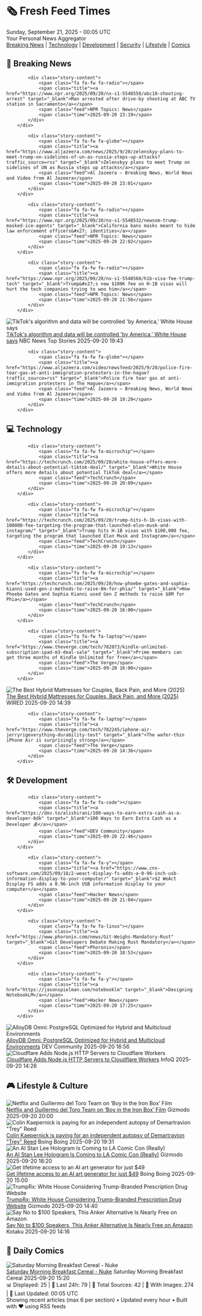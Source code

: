 <!-- Processing 54 RSS feeds at 2025-09-21 00:04:55 UTC -->
<!-- Processing: XKCD -->
<!-- Processing: Garfield -->
<!-- Processing: Cyanide & Happiness -->
<!-- Processing: Dinosaur Comics -->
<!-- Processing: CNN Top Stories -->
<!-- Processing: CNN Breaking News -->
<!-- Processing: Al Jazeera Breaking News -->
<!-- Processing: NPR News -->
<!-- Processing: Reuters Top News -->
<!-- Processing: NBC News Breaking -->
<!-- Processing: Sky News World -->
<!-- Processing: WIRED -->
<!-- Processing: Lobsters Python -->
<!-- Processing: Linux.com -->
<!-- Processing: Red Hat Blog -->
<!-- Processing: Ubuntu Blog -->
<!-- Processing: GitLab Blog -->
<!-- Processing: Coding Horror -->
<!-- Processing: Kotaku -->
<!-- Generated 3 new posts out of 19 feeds processed -->
<div class="newspaper-header">
    <h1 class="newspaper-title">🗞️ Fresh Feed Times</h1>
    <div class="newspaper-date">Sunday, September 21, 2025 - 00:05 UTC</div>
    <div class="newspaper-subtitle">Your Personal News Aggregator</div>
</div>

<div class="newspaper-nav">
    <a href="#breaking">Breaking News</a> |
    <a href="#tech">Technology</a> |
    <a href="#dev">Development</a> |
    <a href="#security">Security</a> |
    <a href="#lifestyle">Lifestyle</a> |
    <a href="#webcomics">Comics</a>
</div>

<div class="news-section breaking-news" id="breaking">
<h2 class="section-header">🚨 Breaking News</h2>
<div class="stories-container">
<div class="story">
            
            <div class="story-content">
                <span class="fa fa-fw fa-radio"></span>
                <span class="title"><a href="https://www.npr.org/2025/09/20/nx-s1-5548558/abc10-shooting-arrest" target="_blank">Man arrested after drive-by shooting at ABC TV station in Sacramento</a></span>
                <span class="feed">NPR Topics: News</span>
                <span class="time">2025-09-20 23:19</span>
            </div>
        </div>
<div class="story">
            
            <div class="story-content">
                <span class="fa fa-fw fa-globe"></span>
                <span class="title"><a href="https://www.aljazeera.com/news/2025/9/20/zelenskyy-plans-to-meet-trump-on-sidelines-of-un-as-russia-steps-up-attacks?traffic_source=rss" target="_blank">Zelenskyy plans to meet Trump on sidelines of UN as Russia steps up attacks</a></span>
                <span class="feed">Al Jazeera – Breaking News, World News and Video from Al Jazeera</span>
                <span class="time">2025-09-20 23:01</span>
            </div>
        </div>
<div class="story">
            
            <div class="story-content">
                <span class="fa fa-fw fa-radio"></span>
                <span class="title"><a href="https://www.npr.org/2025/09/20/nx-s1-5548532/newsom-trump-masked-ice-agents" target="_blank">California bans masks meant to hide law enforcement officers&#x27; identities</a></span>
                <span class="feed">NPR Topics: News</span>
                <span class="time">2025-09-20 22:02</span>
            </div>
        </div>
<div class="story">
            
            <div class="story-content">
                <span class="fa fa-fw fa-radio"></span>
                <span class="title"><a href="https://www.npr.org/2025/09/20/nx-s1-5548568/h1b-visa-fee-trump-tech" target="_blank">Trump&#x27;s new $100K fee on H-1B visas will hurt the tech companies trying to woo him</a></span>
                <span class="feed">NPR Topics: News</span>
                <span class="time">2025-09-20 21:56</span>
            </div>
        </div>
<div class="story">
            <img src="https://media-cldnry.s-nbcnews.com/image/upload/t_fit_1500w/rockcms/2025-01/250121-tiktok-ch-1655-c40155.jpg" alt="TikTok&#x27;s algorithm and data will be controlled &#x27;by America,&#x27; White House says" class="story-image" loading="lazy" onerror="this.style.display='none'">
            <div class="story-content">
                <span class="fa fa-fw fa-broadcast-tower"></span>
                <span class="title"><a href="https://www.nbcnews.com/politics/politics-news/white-house-tiktok-algorithm-data-deal-trump-china-rcna232627" target="_blank">TikTok&#x27;s algorithm and data will be controlled &#x27;by America,&#x27; White House says</a></span>
                <span class="feed">NBC News Top Stories</span>
                <span class="time">2025-09-20 19:43</span>
            </div>
        </div>
<div class="story">
            
            <div class="story-content">
                <span class="fa fa-fw fa-globe"></span>
                <span class="title"><a href="https://www.aljazeera.com/video/newsfeed/2025/9/20/police-fire-tear-gas-at-anti-immigration-protesters-in-the-hague?traffic_source=rss" target="_blank">Police fire tear gas at anti-immigration protesters in The Hague</a></span>
                <span class="feed">Al Jazeera – Breaking News, World News and Video from Al Jazeera</span>
                <span class="time">2025-09-20 19:29</span>
            </div>
        </div>
</div>
</div>
<div class="news-section tech-news" id="tech">
<h2 class="section-header">💻 Technology</h2>
<div class="stories-container">
<div class="story">
            
            <div class="story-content">
                <span class="fa fa-fw fa-microchip"></span>
                <span class="title"><a href="https://techcrunch.com/2025/09/20/white-house-offers-more-details-about-potential-tiktok-deal/" target="_blank">White House offers more details about potential TikTok deal</a></span>
                <span class="feed">TechCrunch</span>
                <span class="time">2025-09-20 20:09</span>
            </div>
        </div>
<div class="story">
            
            <div class="story-content">
                <span class="fa fa-fw fa-microchip"></span>
                <span class="title"><a href="https://techcrunch.com/2025/09/20/trump-hits-h-1b-visas-with-100000-fee-targeting-the-program-that-launched-elon-musk-and-instagram/" target="_blank">Trump hits H-1B visas with $100,000 fee, targeting the program that launched Elon Musk and Instagram</a></span>
                <span class="feed">TechCrunch</span>
                <span class="time">2025-09-20 19:13</span>
            </div>
        </div>
<div class="story">
            
            <div class="story-content">
                <span class="fa fa-fw fa-microchip"></span>
                <span class="title"><a href="https://techcrunch.com/2025/09/20/how-phoebe-gates-and-sophia-kianni-used-gen-z-methods-to-raise-8m-for-phia/" target="_blank">How Phoebe Gates and Sophia Kianni used Gen Z methods to raise $8M for Phia</a></span>
                <span class="feed">TechCrunch</span>
                <span class="time">2025-09-20 16:00</span>
            </div>
        </div>
<div class="story">
            
            <div class="story-content">
                <span class="fa fa-fw fa-laptop"></span>
                <span class="title"><a href="https://www.theverge.com/tech/782073/kindle-unlimited-subscription-ipad-m3-deal-sale" target="_blank">Prime members can get three months of Kindle Unlimited for free</a></span>
                <span class="feed">The Verge</span>
                <span class="time">2025-09-20 16:00</span>
            </div>
        </div>
<div class="story">
            <img src="https://media.wired.com/photos/68cd64eec5c73ba1c6338fb8/master/pass/Mix%20and%20Match%20Your%20Mattress's%20Build%20With%20the%20Best%20Hybrid%20Mattress.png" alt="The Best Hybrid Mattresses for Couples, Back Pain, and More (2025)" class="story-image" loading="lazy" onerror="this.style.display='none'">
            <div class="story-content">
                <span class="fa fa-fw fa-bolt"></span>
                <span class="title"><a href="https://www.wired.com/gallery/best-hybrid-mattress/" target="_blank">The Best Hybrid Mattresses for Couples, Back Pain, and More (2025)</a></span>
                <span class="feed">WIRED</span>
                <span class="time">2025-09-20 14:39</span>
            </div>
        </div>
<div class="story">
            
            <div class="story-content">
                <span class="fa fa-fw fa-laptop"></span>
                <span class="title"><a href="https://www.theverge.com/tech/782245/iphone-air-jerryrigeverything-durability-test" target="_blank">The wafer-thin iPhone Air is surprisingly strong</a></span>
                <span class="feed">The Verge</span>
                <span class="time">2025-09-20 14:36</span>
            </div>
        </div>
</div>
</div>
<div class="news-section dev-news" id="dev">
<h2 class="section-header">🛠️ Development</h2>
<div class="stories-container">
<div class="story">
            
            <div class="story-content">
                <span class="fa fa-fw fa-code"></span>
                <span class="title"><a href="https://dev.to/alishirani/100-ways-to-earn-extra-cash-as-a-developer-6dk" target="_blank">100 Ways to Earn Extra Cash as a Developer 💰</a></span>
                <span class="feed">DEV Community</span>
                <span class="time">2025-09-20 22:46</span>
            </div>
        </div>
<div class="story">
            
            <div class="story-content">
                <span class="fa fa-fw fa-y"></span>
                <span class="title"><a href="https://www.cnx-software.com/2025/09/18/2-weact-display-fs-adds-a-0-96-inch-usb-information-display-to-your-computer/" target="_blank">$2 WeAct Display FS adds a 0.96-inch USB information display to your computer</a></span>
                <span class="feed">Hacker News</span>
                <span class="time">2025-09-20 21:04</span>
            </div>
        </div>
<div class="story">
            
            <div class="story-content">
                <span class="fa fa-fw fa-linux"></span>
                <span class="title"><a href="https://www.phoronix.com/news/Git-Weighs-Mandatory-Rust" target="_blank">Git Developers Debate Making Rust Mandatory</a></span>
                <span class="feed">Phoronix</span>
                <span class="time">2025-09-20 18:53</span>
            </div>
        </div>
<div class="story">
            
            <div class="story-content">
                <span class="fa fa-fw fa-y"></span>
                <span class="title"><a href="https://jasonspielman.com/notebooklm" target="_blank">Designing NotebookLM</a></span>
                <span class="feed">Hacker News</span>
                <span class="time">2025-09-20 17:25</span>
            </div>
        </div>
<div class="story">
            <img src="https://media2.dev.to/dynamic/image/width=800%2Cheight=%2Cfit=scale-down%2Cgravity=auto%2Cformat=auto/https%3A%2F%2Fdev-to-uploads.s3.amazonaws.com%2Fuploads%2Farticles%2Fihi7kw5wgwovqmmkpvc6.png" alt="AlloyDB Omni: PostgreSQL Optimized for Hybrid and Multicloud Environments" class="story-image" loading="lazy" onerror="this.style.display='none'">
            <div class="story-content">
                <span class="fa fa-fw fa-code"></span>
                <span class="title"><a href="https://dev.to/johnbulla/alloydb-omni-postgresql-optimized-for-hybrid-and-multicloud-environments-4991" target="_blank">AlloyDB Omni: PostgreSQL Optimized for Hybrid and Multicloud Environments</a></span>
                <span class="feed">DEV Community</span>
                <span class="time">2025-09-20 16:56</span>
            </div>
        </div>
<div class="story">
            <img src="https://res.infoq.com/news/2025/09/cloudflare-node-http-workers/en/headerimage/header%281%29-1758033144426.jpg" alt="Cloudflare Adds Node.js HTTP Servers to Cloudflare Workers" class="story-image" loading="lazy" onerror="this.style.display='none'">
            <div class="story-content">
                <span class="fa fa-fw fa-info-circle"></span>
                <span class="title"><a href="https://www.infoq.com/news/2025/09/cloudflare-node-http-workers/?utm_campaign=infoq_content&utm_source=infoq&utm_medium=feed&utm_term=global" target="_blank">Cloudflare Adds Node.js HTTP Servers to Cloudflare Workers</a></span>
                <span class="feed">InfoQ</span>
                <span class="time">2025-09-20 14:26</span>
            </div>
        </div>
</div>
</div>
<div class="news-section lifestyle-news" id="lifestyle">
<h2 class="section-header">🎮 Lifestyle & Culture</h2>
<div class="stories-container">
<div class="story">
            <img src="https://gizmodo.com/app/uploads/2025/09/boy-iron-box.jpg" alt="Netflix and Guillermo del Toro Team on ‘Boy in the Iron Box’ Film" class="story-image" loading="lazy" onerror="this.style.display='none'">
            <div class="story-content">
                <span class="fa fa-fw fa-computer"></span>
                <span class="title"><a href="https://gizmodo.com/netflix-and-guillermo-del-toro-team-on-boy-in-the-iron-box-film-2000661844" target="_blank">Netflix and Guillermo del Toro Team on ‘Boy in the Iron Box’ Film</a></span>
                <span class="feed">Gizmodo</span>
                <span class="time">2025-09-20 20:00</span>
            </div>
        </div>
<div class="story">
            <img src="https://i0.wp.com/boingboing.net/wp-content/uploads/2025/09/image-23.png?fit=544%2C680&amp;quality=55&amp;ssl=1" alt="Colin Kaepernick is paying for an independent autopsy of Demartravion &quot;Trey&quot; Reed" class="story-image" loading="lazy" onerror="this.style.display='none'">
            <div class="story-content">
                <span class="fa fa-fw fa-arrow-right"></span>
                <span class="title"><a href="https://boingboing.net/2025/09/20/colin-kaepernick-is-paying-for-an-independent-autopsy-of-demartravion-trey-reed.html" target="_blank">Colin Kaepernick is paying for an independent autopsy of Demartravion &quot;Trey&quot; Reed</a></span>
                <span class="feed">Boing Boing</span>
                <span class="time">2025-09-20 19:31</span>
            </div>
        </div>
<div class="story">
            <img src="https://gizmodo.com/app/uploads/2025/09/stan-lee-hologram.jpg" alt="An AI Stan Lee Hologram Is Coming to LA Comic Con (Really)" class="story-image" loading="lazy" onerror="this.style.display='none'">
            <div class="story-content">
                <span class="fa fa-fw fa-computer"></span>
                <span class="title"><a href="https://gizmodo.com/an-ai-stan-lee-hologram-is-coming-to-la-comic-con-really-2000661671" target="_blank">An AI Stan Lee Hologram Is Coming to LA Comic Con (Really)</a></span>
                <span class="feed">Gizmodo</span>
                <span class="time">2025-09-20 18:20</span>
            </div>
        </div>
<div class="story">
            <img src="https://i0.wp.com/boingboing.net/wp-content/uploads/2025/09/Imagiyo-AI-Image-Generator.jpg?fit=1260%2C946&amp;quality=60&amp;ssl=1" alt="Get lifetime access to an AI art generator for just $49" class="story-image" loading="lazy" onerror="this.style.display='none'">
            <div class="story-content">
                <span class="fa fa-fw fa-arrow-right"></span>
                <span class="title"><a href="https://boingboing.net/2025/09/20/get-lifetime-access-to-an-ai-art-generator-for-just-49.html" target="_blank">Get lifetime access to an AI art generator for just $49</a></span>
                <span class="feed">Boing Boing</span>
                <span class="time">2025-09-20 15:00</span>
            </div>
        </div>
<div class="story">
            <img src="https://gizmodo.com/app/uploads/2025/09/trump-droopy-face-stroke-like.jpg" alt="TrumpRx: White House Considering Trump-Branded Prescription Drug Website" class="story-image" loading="lazy" onerror="this.style.display='none'">
            <div class="story-content">
                <span class="fa fa-fw fa-computer"></span>
                <span class="title"><a href="https://gizmodo.com/white-house-trump-prescription-drug-website-2000661678" target="_blank">TrumpRx: White House Considering Trump-Branded Prescription Drug Website</a></span>
                <span class="feed">Gizmodo</span>
                <span class="time">2025-09-20 14:40</span>
            </div>
        </div>
<div class="story">
            <img src="https://kotaku.com/app/uploads/2025/09/anker-soundcore-2.jpg" alt="Say No to $100 Speakers, This Anker Alternative Is Nearly Free on Amazon" class="story-image" loading="lazy" onerror="this.style.display='none'">
            <div class="story-content">
                <span class="fa fa-fw fa-gamepad"></span>
                <span class="title"><a href="https://kotaku.com/say-no-to-100-speakers-this-anker-alternative-is-nearly-free-on-amazon-2000627456" target="_blank">Say No to $100 Speakers, This Anker Alternative Is Nearly Free on Amazon</a></span>
                <span class="feed">Kotaku</span>
                <span class="time">2025-09-20 14:16</span>
            </div>
        </div>
</div>
</div>
<div class="news-section webcomics-section" id="webcomics">
<h2 class="section-header">🎨 Daily Comics</h2>
<div class="stories-container">
<div class="story">
            <img src="https://www.smbc-comics.com/comics/1758140081-20250920.png" alt="Saturday Morning Breakfast Cereal - Nuke" class="story-image" loading="lazy" onerror="this.style.display='none'">
            <div class="story-content">
                <span class="fa fa-fw fa-smile"></span>
                <span class="title"><a href="https://www.smbc-comics.com/comic/nuke" target="_blank">Saturday Morning Breakfast Cereal - Nuke</a></span>
                <span class="feed">Saturday Morning Breakfast Cereal</span>
                <span class="time">2025-09-20 15:20</span>
            </div>
        </div>
</div>
</div>

<div class="newspaper-footer">
    <div class="stats">
        📊 Displayed: 25 | 📅 Last 24h: 79 | 📡 Total Sources: 42 | 📸 With Images: 274 |
        🔄 Last Updated: 00:05 UTC
    </div>
    <div class="footer-note">
        Showing recent articles (max 6 per section) • Updated every hour • Built with ❤️ using RSS feeds
    </div>
</div>
